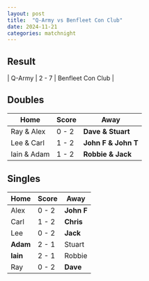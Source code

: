 ```yaml
---
layout: post
title:  "Q-Army vs Benfleet Con Club"
date: 2024-11-21
categories: matchnight
---
```


## Result

| Q-Army | 2 - 7 | Benfleet Con Club |

## Doubles

| Home | Score | Away |
| - | - | - |
| Ray & Alex | 0 - 2 | **Dave & Stuart** |
| Lee & Carl | 1 - 2 | **John F & John T** |
| Iain & Adam | 1 - 2 | **Robbie & Jack** |

## Singles

| Home | Score | Away |
| - | - | - |
| Alex | 0 - 2 | **John F** |
| Carl | 1 - 2 | **Chris** |
| Lee | 0 - 2 | **Jack** |
| **Adam** | 2 - 1 | Stuart |
| **Iain** | 2 - 1 | Robbie |
| Ray | 0 - 2 | **Dave** |